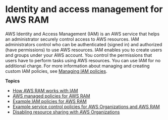 # Identity and access management for AWS RAM<a name="control-access"></a>

AWS Identity and Access Management \(IAM\) is an AWS service that helps an administrator securely control access to AWS resources\. IAM administrators control who can be authenticated \(signed in\) and authorized \(have permissions\) to use AWS resources\. IAM enables you to create users and groups under your AWS account\. You control the permissions that users have to perform tasks using AWS resources\. You can use IAM for no additional charge\. For more information about managing and creating custom IAM policies, see [Managing IAM policies](https://docs.aws.amazon.com/IAM/latest/UserGuide/access_policies_manage.html)\.

**Topics**
+ [How AWS RAM works with IAM](security-iam-policies.md)
+ [AWS managed policies for AWS RAM](security-iam-managed-policies.md)
+ [Example IAM policies for AWS RAM](security-iam-policies-examples.md)
+ [Example service control policies for AWS Organizations and AWS RAM](scp.md)
+ [Disabling resource sharing with AWS Organizations](security-disable-sharing-with-orgs.md)